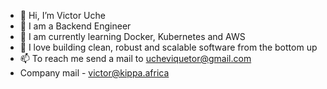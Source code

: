 - 👋 Hi, I’m Victor Uche
- 👀 I am a Backend Engineer
- 🌱 I am currently learning Docker, Kubernetes and AWS
- 💞️ I love building clean, robust and scalable software from the bottom up
- 📫 To reach me send a mail to ucheviquetor@gmail.com
- Company mail - victor@kippa.africa

<!---
aggr3550r/aggr3550r is a ✨ special ✨ repository because its `README.md` (this file) appears on your GitHub profile.
You can click the Preview link to take a look at your changes.
--->
